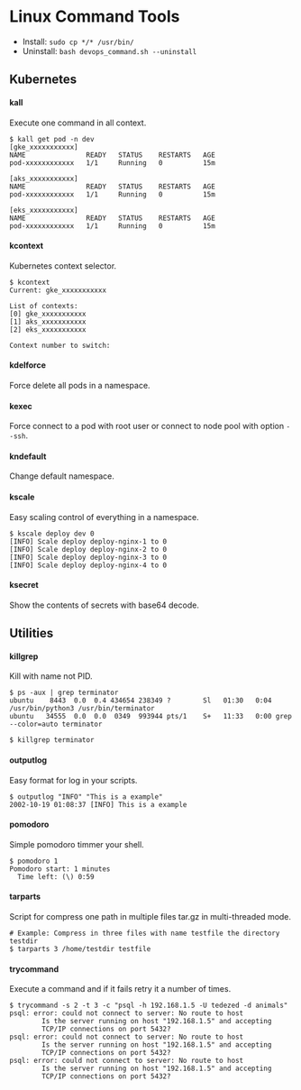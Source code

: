 # Linux Command Tools

- Install: `sudo cp */* /usr/bin/`
- Uninstall: `bash devops_command.sh --uninstall`

## Kubernetes

#### kall

Execute one command in all context.

```
$ kall get pod -n dev 
[gke_xxxxxxxxxxx]
NAME               READY   STATUS    RESTARTS   AGE
pod-xxxxxxxxxxxx   1/1     Running   0          15m

[aks_xxxxxxxxxxx]
NAME               READY   STATUS    RESTARTS   AGE
pod-xxxxxxxxxxxx   1/1     Running   0          15m

[eks_xxxxxxxxxxx]
NAME               READY   STATUS    RESTARTS   AGE
pod-xxxxxxxxxxxx   1/1     Running   0          15m
```

#### kcontext

Kubernetes context selector.

```
$ kcontext 
Current: gke_xxxxxxxxxxx

List of contexts:
[0] gke_xxxxxxxxxxx
[1] aks_xxxxxxxxxxx
[2] eks_xxxxxxxxxxx

Context number to switch: 
```

#### kdelforce

Force delete all pods in a namespace.

#### kexec

Force connect to a pod with root user or connect to node pool with option `--ssh`.

#### kndefault

Change default namespace.

#### kscale

Easy scaling control of everything in a namespace.
```
$ kscale deploy dev 0
[INFO] Scale deploy deploy-nginx-1 to 0
[INFO] Scale deploy deploy-nginx-2 to 0
[INFO] Scale deploy deploy-nginx-3 to 0
[INFO] Scale deploy deploy-nginx-4 to 0
```

#### ksecret

Show the contents of secrets with base64 decode.

## Utilities

#### killgrep

Kill with name not PID.

```
$ ps -aux | grep terminator
ubuntu    8443  0.0  0.4 434654 238349 ?        Sl   01:30   0:04 /usr/bin/python3 /usr/bin/terminator
ubuntu   34555  0.0  0.0  0349  993944 pts/1    S+   11:33   0:00 grep --color=auto terminator

$ killgrep terminator
```

#### outputlog

Easy format for log in your scripts.

```
$ outputlog "INFO" "This is a example"
2002-10-19 01:08:37 [INFO] This is a example
```

#### pomodoro

Simple pomodoro timmer your shell.

```
$ pomodoro 1
Pomodoro start: 1 minutes
  Time left: (\) 0:59
```

#### tarparts

Script for compress one path in multiple files tar.gz in multi-threaded mode.

```
# Example: Compress in three files with name testfile the directory testdir
$ tarparts 3 /home/testdir testfile
```

#### trycommand

Execute a command and if it fails retry it a number of times.

```
$ trycommand -s 2 -t 3 -c "psql -h 192.168.1.5 -U tedezed -d animals"
psql: error: could not connect to server: No route to host
        Is the server running on host "192.168.1.5" and accepting
        TCP/IP connections on port 5432?
psql: error: could not connect to server: No route to host
        Is the server running on host "192.168.1.5" and accepting
        TCP/IP connections on port 5432?
psql: error: could not connect to server: No route to host
        Is the server running on host "192.168.1.5" and accepting
        TCP/IP connections on port 5432?
```
